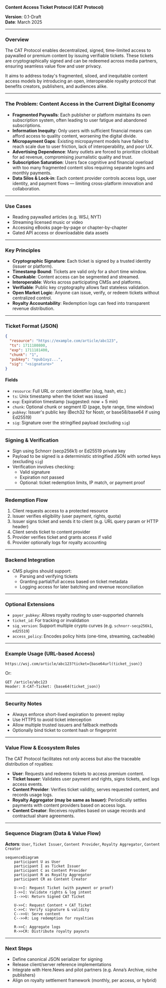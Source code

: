 **Content Access Ticket Protocol (CAT Protocol)**

**Version**: 0.1-Draft\
**Date**: March 2025

---

### Overview

The CAT Protocol enables decentralized, signed, time-limited access to paywalled or premium content by issuing verifiable tickets. These tickets are cryptographically signed and can be redeemed across media partners, ensuring seamless value flow and user privacy.

It aims to address today's fragmented, siloed, and inequitable content access models by introducing an open, interoperable royalty protocol that benefits creators, publishers, and audiences alike.

---

### The Problem: Content Access in the Current Digital Economy

- **Fragmented Paywalls**: Each publisher or platform maintains its own subscription system, often leading to user fatigue and abandoned subscriptions.
- **Information Inequity**: Only users with sufficient financial means can afford access to quality content, worsening the digital divide.
- **Micropayment Gaps**: Existing micropayment models have failed to reach scale due to user friction, lack of interoperability, and poor UX.
- **Advertising Dependence**: Many outlets are forced to prioritize clickbait for ad revenue, compromising journalistic quality and trust.
- **Subscription Saturation**: Users face cognitive and financial overload with too many fragmented content silos requiring separate logins and monthly payments.
- **Data Silos & Lock-in**: Each content provider controls access logs, user identity, and payment flows — limiting cross-platform innovation and collaboration.

---

### Use Cases

- Reading paywalled articles (e.g. WSJ, NYT)
- Streaming licensed music or video
- Accessing eBooks page-by-page or chapter-by-chapter
- Gated API access or downloadable data assets

---

### Key Principles

- **Cryptographic Signature**: Each ticket is signed by a trusted identity (issuer or platform).
- **Timestamp Bound**: Tickets are valid only for a short time window.
- **Chunkable**: Content access can be segmented and streamed.
- **Interoperable**: Works across participating CMSs and platforms.
- **Verifiable**: Public key cryptography allows fast stateless validation.
- **Open Market Logic**: Anyone can issue, verify, or redeem tickets without centralized control.
- **Royalty Accountability**: Redemption logs can feed into transparent revenue distribution.

---

### Ticket Format (JSON)

```json
{
  "resource": "https://example.com/article/abc123",
  "ts": 1711180800,
  "exp": 1711181400,
  "chunk": "1",
  "pubkey": "npub1xyz...",
  "sig": "<signature>"
}
```

#### Fields

- `resource`: Full URL or content identifier (slug, hash, etc.)
- `ts`: Unix timestamp when the ticket was issued
- `exp`: Expiration timestamp (suggested: now + 5 min)
- `chunk`: Optional chunk or segment ID (page, byte range, time window)
- `pubkey`: Issuer's public key (Bech32 for Nostr, or base58/base64 if using Ed25519)
- `sig`: Signature over the stringified payload (excluding `sig`)

---

### Signing & Verification

- Sign using Schnorr (secp256k1) or Ed25519 private key
- Payload to be signed is a deterministic stringified JSON with sorted keys (excluding `sig`)
- Verification involves checking:
  - Valid signature
  - Expiration not passed
  - Optional: ticket redemption limits, IP match, or payment proof

---

### Redemption Flow

1. Client requests access to a protected resource
2. Issuer verifies eligibility (user payment, rights, quota)
3. Issuer signs ticket and sends it to client (e.g. URL query param or HTTP header)
4. Client sends ticket to content provider
5. Provider verifies ticket and grants access if valid
6. Provider optionally logs for royalty accounting

---

### Backend Integration

- CMS plugins should support:
  - Parsing and verifying tickets
  - Granting partial/full access based on ticket metadata
  - Logging access for later batching and revenue reconciliation

---

### Optional Extensions

- `payer_pubkey`: Allows royalty routing to user-supported channels
- `ticket_id`: For tracking or invalidation
- `sig_version`: Support multiple crypto curves (e.g. `schnorr-secp256k1`, `ed25519`)
- `access_policy`: Encodes policy hints (one-time, streaming, cacheable)

---

### Example Usage (URL-based Access)

```
https://wsj.com/article/abc123?ticket={base64url(ticket_json)}
```

Or:

```
GET /article/abc123
Header: X-CAT-Ticket: {base64(ticket_json)}
```

---

### Security Notes

- Always enforce short-lived expiration to prevent replay
- Use HTTPS to avoid ticket interception
- Allow multiple trusted issuers and fallback methods
- Optionally bind ticket to content hash or fingerprint

---

### Value Flow & Ecosystem Roles

The CAT Protocol facilitates not only access but also the traceable distribution of royalties:

- **User**: Requests and redeems tickets to access premium content.
- **Ticket Issuer**: Validates user payment and rights, signs tickets, and logs access events.
- **Content Provider**: Verifies ticket validity, serves requested content, and records usage logs.
- **Royalty Aggregator (may be same as Issuer)**: Periodically settles payments with content providers based on access logs.
- **Content Creator**: Receives royalties based on usage records and contractual share agreements.

---

### Sequence Diagram (Data & Value Flow)

**Actors**: `User`, `Ticket Issuer`, `Content Provider`, `Royalty Aggregator`, `Content Creator`

```mermaid
sequenceDiagram
    participant U as User
    participant I as Ticket Issuer
    participant C as Content Provider
    participant R as Royalty Aggregator
    participant CR as Content Creator

    U->>I: Request Ticket (with payment or proof)
    I->>I: Validate rights & log intent
    I-->>U: Return Signed CAT Ticket

    U->>C: Request Content + CAT Ticket
    C->>C: Verify signature & validity
    C-->>U: Serve content
    C-->>R: Log redemption for royalties

    R->>C: Aggregate logs
    R->>CR: Distribute royalty payouts
```

---

### Next Steps

- Define canonical JSON serializer for signing
- Release client/server reference implementations
- Integrate with Here.News and pilot partners (e.g. Anna’s Archive, niche publishers)
- Align on royalty settlement framework (monthly, per access, or hybrid)

